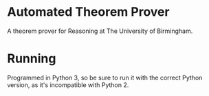 # Automated Theorem Prover
A theorem prover for Reasoning at The University of Birmingham.

# Running
Programmed in Python 3, so be sure to run it with the correct Python version,
as it's incompatible with Python 2.
